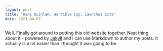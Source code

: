 ```yaml
---
layout: post
title: "Hank Quinlan, Horrible Cop, Launches Site"
date: 2021-04-07
---
```


Well. Finally got around to putting this old website together. Neat thing about it - powered by [Jekyll](http://jekyllrb.com) and I can use Markdown to author my posts. It actually is a lot easier than I thought it was going to be.